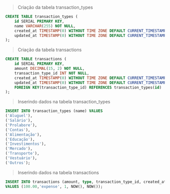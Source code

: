 > Criação da tabela transaction_types
```sql
CREATE TABLE transaction_types (
    id SERIAL PRIMARY KEY,
    name VARCHAR(255) NOT NULL,
    created_at TIMESTAMP(0) WITHOUT TIME ZONE DEFAULT CURRENT_TIMESTAMP,
    updated_at TIMESTAMP(0) WITHOUT TIME ZONE DEFAULT CURRENT_TIMESTAMP
);
```

> Criação da tabela transactions
```sql
CREATE TABLE transactions (
    id SERIAL PRIMARY KEY,
    amount DECIMAL(15, 2) NOT NULL,
    transaction_type_id INT NOT NULL,
    created_at TIMESTAMP(0) WITHOUT TIME ZONE DEFAULT CURRENT_TIMESTAMP,
    updated_at TIMESTAMP(0) WITHOUT TIME ZONE DEFAULT CURRENT_TIMESTAMP,
    FOREIGN KEY(transaction_type_id) REFERENCES transaction_types(id)
);
```

> Inserindo dados na tabela transaction_types
```sql
INSERT INTO transaction_types (name) VALUES 
('Aluguel'),
('Salário'),
('Prolabore'),
('Contas'),
('Alimentação'),
('Educação'),
('Investimentos'),
('Mercado'),
('Transporte'),
('Vestuário'),
('Outros');
```

> Inserindo dados na tabela transactions
```sql
INSERT INTO transactions (amount, type, transaction_type_id, created_at, updated_at )
VALUES (100.00,'expense', 1, NOW(), NOW());
```

